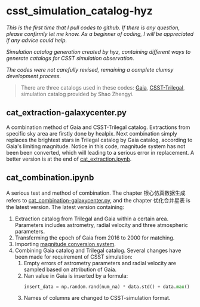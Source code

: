 # csst_simulation_catalog-hyz

*This is the first time that I pull codes to github. If there is any question, please confirmly let me know. As a beginner of coding, I will be appreciated if any advice could help.*

*Simulation catalog generation created by hyz, containing different ways to generate catalogs for CSST simulation observation.*

*The codes were not carefully revised, remaining a complete clumsy development process.*

> There are three catalogs used in these codes: [Gaia](https://gea.esac.esa.int/archive/), [CSST-Trilegal](https://nadc.china-vo.org/data/data/csst-trilegal/f), simulation catalog provided by Shao Zhengyi.

## cat_extraction-galaxycenter.py
A combination method of Gaia and CSST-Trilegal catalog. Extractions from specific sky area are firstly done by healpix. Next combination simply replaces the brightest stars in Trilegal catalog by Gaia catalog, according to Gaia's limiting magnitude. Notice in this code, magnitude system has not been been converted, which will leading to a serious error in replacement. A better version is at the end of [cat_extraction.ipynb](./cat_extraction.ipynb).


## cat_combination.ipynb
A serious test and method of combination. The chapter 银心仿真数据生成 refers to [cat_combination-galaxycenter.py](./cat_combination-galaxycenter.py), and the chapter 优化合并星表 is the latest version. The latest version containing:
1. Extraction catalog from Trilegal and Gaia within a certain area. Parameters includes astrometry, radial velocity and three atmospheric parameters.
2. Transferming the epoch of Gaia from 2016 to 2000 for matching.
3. Importing [magnitude conversion system](https://gea.esac.esa.int/archive/documentation/GDR3/Data_processing/chap_cu5pho/cu5pho_sec_photSystem/cu5pho_ssec_photRelations.html).
4. Combining Gaia catalog and Trilegal catalog. Several changes have been made for requirement of CSST simulation:
    1. Empty errors of astrometry parameters and radial velocity are sampled based on attribution of Gaia.
    2. Nan value in Gaia is inserted by a formula:
       ```python
       insert_data = np.random.rand(num_na) * data.std() + data.max()
       ```
    3. Names of columns are changed to CSST-simulation format.
